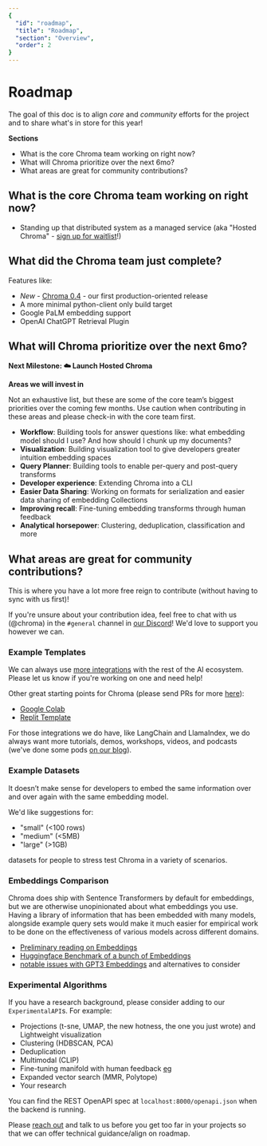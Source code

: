 ```yaml
---
{
  "id": "roadmap",
  "title": "Roadmap",
  "section": "Overview",
  "order": 2
}
---
```



# Roadmap

The goal of this doc is to align *core* and *community* efforts for the project and to share what's in store for this year!

**Sections**
- What is the core Chroma team working on right now?
- What will Chroma prioritize over the next 6mo?
- What areas are great for community contributions?

## What is the core Chroma team working on right now?

- Standing up that distributed system as a managed service (aka "Hosted Chroma" - [sign up for waitlist](https://airtable.com/shrOAiDUtS2ILy5vZ)!)

## What did the Chroma team just complete?

Features like:
- *New* - [Chroma 0.4](https://www.trychroma.com/blog/chroma_0.4.0) - our first production-oriented release
- A more minimal python-client only build target
- Google PaLM embedding support
- OpenAI ChatGPT Retrieval Plugin

## What will Chroma prioritize over the next 6mo?

**Next Milestone: ☁️ Launch Hosted Chroma**

**Areas we will invest in**

Not an exhaustive list, but these are some of the core team’s biggest priorities over the coming few months. Use caution when contributing in these areas and please check-in with the core team first.

- **Workflow**: Building tools for answer questions like: what embedding model should I use? And how should I chunk up my documents?
- **Visualization**: Building visualization tool to give developers greater intuition embedding spaces
- **Query Planner**: Building tools to enable per-query and post-query transforms
- **Developer experience**: Extending Chroma into a CLI
- **Easier Data Sharing**: Working on formats for serialization and easier data sharing of embedding Collections
- **Improving recall**: Fine-tuning embedding transforms through human feedback
- **Analytical horsepower**: Clustering, deduplication, classification and more

## What areas are great for community contributions?

This is where you have a lot more free reign to contribute (without having to sync with us first)!

If you're unsure about your contribution idea, feel free to chat with us (@chroma) in the `#general` channel in [our Discord](https://discord.gg/rahcMUU5XV)! We'd love to support you however we can.

### Example Templates

We can always use [more integrations](../../integrations/chroma-integrations) with the rest of the AI ecosystem. Please let us know if you're working on one and need help!

Other great starting points for Chroma (please send PRs for more [here](https://github.com/chroma-core/docs/tree/swyx/addRoadmap/docs)):
- [Google Colab](https://colab.research.google.com/drive/1QEzFyqnoFxq7LUGyP1vzR4iLt9PpCDXv?usp=sharing)
- [Replit Template](https://replit.com/@swyx/BasicChromaStarter?v=1)

For those integrations we do have, like LangChain and LlamaIndex, we do always want more tutorials, demos, workshops, videos, and podcasts (we've done some pods [on our blog](https://trychroma.com/interviews)).

### Example Datasets

It doesn’t make sense for developers to embed the same information over and over again with the same embedding model.

We'd like suggestions for:

- "small" (<100 rows)
- "medium" (<5MB)
- "large" (>1GB)

datasets for people to stress test Chroma in a variety of scenarios.

### Embeddings Comparison

Chroma does ship with Sentence Transformers by default for embeddings, but we are otherwise unopinionated about what embeddings you use. Having a library of information that has been embedded with many models, alongside example query sets would make it much easier for empirical work to be done on the effectiveness of various models across different domains.

- [Preliminary reading on Embeddings](https://towardsdatascience.com/neural-network-embeddings-explained-4d028e6f0526?gi=ee46baab0d8f)
- [Huggingface Benchmark of a bunch of Embeddings](https://huggingface.co/blog/mteb)
- [notable issues with GPT3 Embeddings](https://twitter.com/Nils_Reimers/status/1487014195568775173) and alternatives to consider

### Experimental Algorithms

If you have a research background, please consider adding to our `ExperimentalAPI`s. For example:

- Projections (t-sne, UMAP, the new hotness, the one you just wrote) and Lightweight visualization
- Clustering (HDBSCAN, PCA)
- Deduplication
- Multimodal (CLIP)
- Fine-tuning manifold with human feedback [eg](https://github.com/openai/openai-cookbook/blob/main/examples/Customizing_embeddings.ipynb)
- Expanded vector search (MMR, Polytope)
- Your research

You can find the REST OpenAPI spec at `localhost:8000/openapi.json` when the backend is running.

Please [reach out](https://discord.gg/MMeYNTmh3x) and talk to us before you get too far in your projects so that we can offer technical guidance/align on roadmap.
